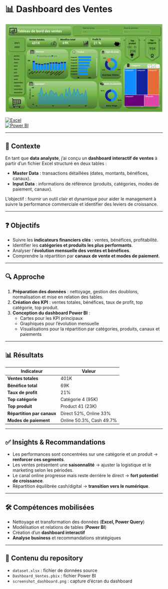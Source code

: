 # 📊 Dashboard des Ventes

![Aperçu du dashboard](screenshot_dashboard.png)

[![Excel](https://img.shields.io/badge/Fichier-Excel-green?logo=microsoft-excel&logoColor=white)](dataset.xlsx)  
[![Power BI](https://img.shields.io/badge/Fichier-PowerBI-blue?logo=microsoft-power-bi&logoColor=white)](Dashboard_Ventes.pbix)

---

## 🎯 Contexte
En tant que **data analyste**, j’ai conçu un **dashboard interactif de ventes** à partir d’un fichier Excel structuré en deux tables :  

- **Master Data** : transactions détaillées (dates, montants, bénéfices, canaux).  
- **Input Data** : informations de référence (produits, catégories, modes de paiement, canaux).  

L’objectif : fournir un outil clair et dynamique pour aider le management à suivre la performance commerciale et identifier des leviers de croissance.

---

## ❓ Objectifs
- Suivre les **indicateurs financiers clés** : ventes, bénéfices, profitabilité.  
- Identifier les **catégories et produits les plus performants**.  
- Analyser l’**évolution mensuelle des ventes et bénéfices**.  
- Comprendre la répartition par **canaux de vente et modes de paiement**.

---

## 🔍 Approche
1. **Préparation des données** : nettoyage, gestion des doublons, normalisation et mise en relation des tables.  
2. **Création des KPI** : ventes totales, bénéfices, taux de profit, top catégorie, top produit.  
3. **Conception du dashboard Power BI** :  
   - Cartes pour les KPI principaux  
   - Graphiques pour l’évolution mensuelle  
   - Visualisations pour la répartition par catégories, produits, canaux et paiements

---

## 📊 Résultats
| Indicateur | Valeur |
|------------|-------|
| **Ventes totales** | 401K |
| **Bénéfice total** | 69K |
| **Taux de profit** | 21% |
| **Top catégorie** | Catégorie 4 (95K) |
| **Top produit** | Product 41 (23K) |
| **Répartition par canaux** | Direct 52%, Online 33% |
| **Modes de paiement** | Online 50.3%, Cash 49.7% |

---

## ✅ Insights & Recommandations
- Les performances sont concentrées sur une catégorie et un produit → **renforcer ces segments**.  
- Les ventes présentent une **saisonnalité** → ajuster la logistique et le marketing selon les périodes.  
- Le canal online progresse mais reste derrière le direct → **fort potentiel de croissance**.  
- Répartition équilibrée cash/digital → **transition vers le numérique**.

---

## 🛠 Compétences mobilisées
- Nettoyage et transformation des données (**Excel, Power Query**)  
- Modélisation et relations de tables (**Power BI**)  
- Création d’un **dashboard interactif**  
- **Analyse business** et recommandations stratégiques

---

## 📁 Contenu du repository
- `dataset.xlsx` : fichier de données source  
- `Dashboard_Ventes.pbix` : fichier Power BI  
- `screenshot_dashboard.png` : capture d’écran du dashboard
